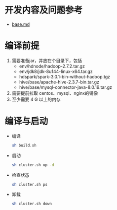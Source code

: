 # 开发内容及问题参考
- [base.md](base.md)

# 编译前提
1. 需要准备jar，并放在个目录下，包括
    - env/hdnode/hadoop-2.7.2.tar.gz
    - env/jdk8/jdk-8u144-linux-x64.tar.gz
    - hdspark/spark-3.0.1-bin-without-hadoop.tgz
    - hive/base/apache-hive-2.3.7-bin.tar.gz
    - hive/base/mysql-connector-java-8.0.19.tar.gz
2. 需要提前拉取 centos、mysql、nginx的镜像
3. 至少需要 4 G 以上的内存

# 编译与启动
- 编译
    ```sh
    sh build.sh
    ```
- 启动
    ```sh
    sh cluster.sh up -d
    ```
- 检查状态
    ```sh
    sh cluster.sh ps
    ```
- 卸载
    ```sh
    sh cluster.sh down
    ```